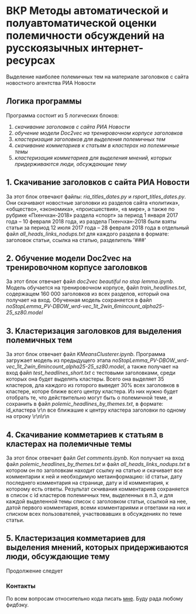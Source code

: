 # ВКР Методы автоматической и полуавтоматической оценки полемичности обсуждений на русскоязычных интернет-ресурсах

Выделение наиболее полемичных тем на материале заголовков с сайта новостного агентства РИА Новости

## Логика программы
Программа состоит из 5 логических блоков:
1) *скачивание заголовков с сайта РИА Новости* 
2) *обучение модели Doc2vec на тренировочном корпусе заголовков*
3) *кластеризация заголовков для выделения полемичных тем*
4) *скачивание комметариев к статьям в кластерах на полемичные темы*
5) *кластеризация комметариев для выделения мнений, которых придерживаются люди, обсуждающие тему*

## 1. Скачивание заголовков с сайта РИА Новости
За этот блок отвечают файлы: *ria_titles_dates.py* и *rsport_titles_dates.py*. Они скачивают новостные заголовки из разделов сайта «политика», «общество», «экономика», «происшествия», «в мире», а также по рубрике «Пхенчхан-2018» раздела «спорт» за период 1 января 2017 года – 10 февраля 2018 года, из раздела Пхенчхан-2018 были взяты статьи за период 12 июля 2017 года – 28 февраля 2018 года в отдельный файл *all_heads_links_nodups.txt* для каждого раздела в формате: заголовок статьи, ссылка на статью, разделитель '###'

## 2. Обучение модели Doc2vec на тренировочном корпусе заголовков
За этот блок отвечает файл *doc2vec beautiful no stop lemma.ipynb*. Модель обучается на тренировочном корпусе, файл *train_headlines.txt*, содержащем 160 000 заголовков из всех разделов, который она получает на вход. Обученная модель сохраняется в файл *noStopLemma_PV-DBOW_wrd-vec_1it_2win_6mincount_alpha25-25_sz80.model*

## 3. Кластеризация заголовков для выделения полемичных тем
За этот блок отвечает файл *KMeansClusterer.ipynb*. Программа загружает модель из предыдущего этапа *noStopLemma_PV-DBOW_wrd-vec_1it_2win_6mincount_alpha25-25_sz80.model*, а также получает на вход файл *test_headlines_short.txt* с тестовыми заголовками, среди которых она будет выделять кластеры. Всего она выделяет 35 кластеров, дла каждого из готорого выведет 30% всех заголовков в кластере, которе ближе всего центру кластера. Из них нужно будет отобрать те, что действительно могут быть о полемичной теме, и сохранить в файл *polemic_headlines_by_themes.txt*, в формате: id_кластера \r\n все ближашие к центру кластера заголовки по одному на отроку \r\n\r\n

## 4. Скачивание комметариев к статьям в кластерах на полемичные темы
За этот блок отвечает файл *Get comments.ipynb*. Кол получает на вход файл *polemic_headlines_by_themes.txt* и файл *all_heads_links_nodups.txt* в котором он по заголовкам находит ссылку на статью и скачивает все комментарии к ней и необходимую метаинформацию: id статьи, дату последнего комментария на странице, дату и id комментария, к которому есть ответы. Результат скчивания комментариев сохраняется в список с id кластеров полемичных тем, выделенных в п.3, и для каждой выделенной темы список с заголовком статьи, ссылкой на нее, датой первого комментария, всеми комментариями и ответами на них и списком всех пользователей, участвовавших в обсуждениях по теме статьи. 

## 5. Кластеризация комметариев для выделения мнений, которых придерживаются люди, обсуждающие тему
Продолжение следует

### Контакты
По всем вопросам относительно кода писать [мне](zalina2804@mail.ru).
Буду рада любому фидбэку.
